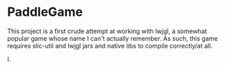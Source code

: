 PaddleGame
==========
This project is a first crude attempt at working with lwjgl, a somewhat popular game whose name I can't actually remember.
As such, this game requires slic-util and lwjgl jars and native libs to compile correctly/at all.


I.
